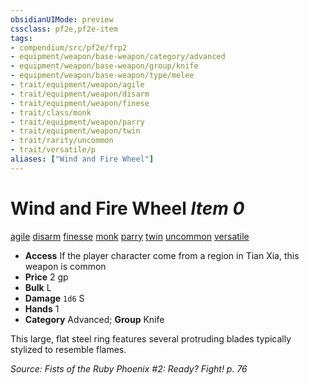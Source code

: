 ```yaml
---
obsidianUIMode: preview
cssclass: pf2e,pf2e-item
tags:
- compendium/src/pf2e/frp2
- equipment/weapon/base-weapon/category/advanced
- equipment/weapon/base-weapon/group/knife
- equipment/weapon/base-weapon/type/melee 
- trait/equipment/weapon/agile
- trait/equipment/weapon/disarm
- trait/equipment/weapon/finese
- trait/class/monk
- trait/equipment/weapon/parry
- trait/equipment/weapon/twin
- trait/rarity/uncommon
- trait/versatile/p
aliases: ["Wind and Fire Wheel"]
---
```

# Wind and Fire Wheel *Item 0*  
[agile](agile.md)  [disarm](rules/traits/disarm.md)  [finesse](finesse.md)  [monk](rules/traits/monk.md)  [parry](parry.md)  [twin](twin.md)  [uncommon](uncommon.md)  [versatile <p>](versatile.md)  

- **Access** If the player character come from a region in Tian Xia, this weapon is common
- **Price** 2 gp
- **Bulk** L
- **Damage** `1d6` S
- **Hands** 1
- **Category** Advanced; **Group** Knife 

This large, flat steel ring features several protruding blades typically stylized to resemble flames.

*Source: Fists of the Ruby Phoenix #2: Ready? Fight! p. 76*